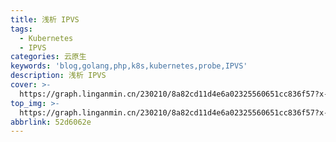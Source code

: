 ```yaml
---
title: 浅析 IPVS
tags:
  - Kubernetes
  - IPVS
categories: 云原生
keywords: 'blog,golang,php,k8s,kubernetes,probe,IPVS'
description: 浅析 IPVS
cover: >-
  https://graph.linganmin.cn/230210/8a82cd11d4e6a02325560651cc836f57?x-oss-process=image/format,webp/quality,q_10
top_img: >-
  https://graph.linganmin.cn/230210/8a82cd11d4e6a02325560651cc836f57?x-oss-process=image/format,webp/quality,q_60
abbrlink: 52d6062e
---
```


